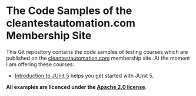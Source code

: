 # The Code Samples of the cleantestautomation.com Membership Site

This Git repository contains the code samples of testing courses which are 
published on the [cleantestautomation.com](https://www.cleantestautomation.com) 
membership site. At the moment I am offering these courses:

* [Introduction to JUnit 5](https://github.com/pkainulainen/clean-test-automation/tree/main/introduction-to-junit5) 
  helps you get started with JUnit 5. 

**All examples are licenced under the [Apache 2.0 license](https://github.com/pkainulainen/clean-test-automation/blob/main/LICENSE)**.